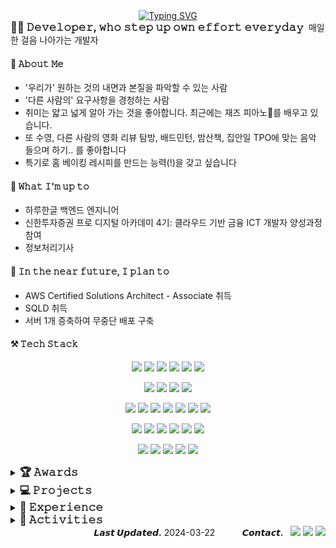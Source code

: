 <div align="center">
  <a href="https://git.io/typing-svg"><img src="https://readme-typing-svg.demolab.com?font=Josefin+Sans&size=30&duration=2000&pause=1000&color=6E85B7&center=true&width=435&lines=Hi%2C+I'm+KYEONGSEO+CHOI" alt="Typing SVG" /></a>
</div>
<strong style="font-size: larger;">👩‍💻 𝙳𝚎𝚟𝚎𝚕𝚘𝚙𝚎𝚛, 𝚠𝚑𝚘 𝚜𝚝𝚎𝚙 𝚞𝚙 𝚘𝚠𝚗 𝚎𝚏𝚏𝚘𝚛𝚝 𝚎𝚟𝚎𝚛𝚢𝚍𝚊𝚢</strong>&nbsp; 매일 한 걸음 나아가는 개발자

<div><h4>🍋 𝙰𝚋𝚘𝚞𝚝 𝙼𝚎 </h4>
  <ul>
   <li>'우리가' 원하는 것의 내면과 본질을 파악할 수 있는 사람</li>
   <li>'다른 사람의' 요구사항을 경청하는 사람</li>
   <li>취미는 얇고 넓게 알아 가는 것을 좋아합니다. 최근에는 재즈 피아노🎹를 배우고 있습니다.</li>
   <li>또 수영, 다른 사람의 영화 리뷰 탐방, 배드민턴, 밤산책, 집안일 TPO에 맞는 음악 들으며 하기.. 를 좋아합니다</li>
   <li>특기로 홈 베이킹 레시피를 만드는 능력(!)을 갖고 싶습니다</li>
  </ul>
</div>

<div><h4>🐢 𝚆𝚑𝚊𝚝 𝙸'𝚖 𝚞𝚙 𝚝𝚘 </h4>
  <ul>
   <li>하루한글 백엔드 엔지니어</li>
   <li>신한투자증권 프로 디지털 아카데미 4기: 클라우드 기반 금융 ICT 개발자 양성과정 참여</li>
   <li>정보처리기사</li>
  </ul>
</div>

<div><h4>🎯 𝙸𝚗 𝚝𝚑𝚎 𝚗𝚎𝚊𝚛 𝚏𝚞𝚝𝚞𝚛𝚎, 𝙸 𝚙𝚕𝚊𝚗 𝚝𝚘 </h4>
  <ul>
   <li>AWS Certified Solutions Architect - Associate 취득 </li>
   <li>SQLD 취득</li>
   <li>서버 1개 증축하여 무중단 배포 구축</li>
  </ul>
</div>


<!-- <div align="center"> <h3>⚒ 𝚃𝙴𝙲𝙷 𝚂𝚃𝙰𝙲𝙺</h3> </div> -->
<h4>⚒ 𝚃𝚎𝚌𝚑 𝚂𝚝𝚊𝚌𝚔</h4>
<div align="center">
<p> 
  <img src="https://img.shields.io/badge/Java-007396?style=flat-square&logo=Java&logoColor=white"/>
  <img src="https://img.shields.io/badge/python-3776AB?style=flat-square&logo=python&logoColor=white">
  <img src="https://img.shields.io/badge/c++-00599C?style=flat-square&logo=c%2B%2B&logoColor=white">
  <img src="https://img.shields.io/badge/javascript-F7DF1E?style=flat-square&logo=javascript&logoColor=black"> 
  <img src="https://img.shields.io/badge/html5-E34F26?style=flat-square&logo=html5&logoColor=white"> 
  <img src="https://img.shields.io/badge/css-1572B6?style=flat-square&logo=css3&logoColor=white"> 
</p>
<p>
  <img src="https://img.shields.io/badge/Spring Boot-6DB33F?style=flat-square&logo=SpringBoot&logoColor=white"/>
  <img src="https://img.shields.io/badge/Postman-FF6C37?style=flat-square&logo=postman&logoColor=white"/>
  <img src="https://img.shields.io/badge/Spring Data JPA-6DB33F?style=flat-square&logo=spring&logoColor=white"/>
  <img src="https://img.shields.io/badge/Node.js-339933?style=flat-square&logo=nodedotjs&logoColor=white"/>
<!--  <img src="https://img.shields.io/badge/React-61DAFB?style=flat-square&logo=React&logoColor=black"/>
  <img src="https://img.shields.io/badge/jquery-0769AD?style=flat-square&logo=jquery&logoColor=white">
  <img src="https://img.shields.io/badge/Android-3DDC84?style=flat-square&logo=Android&logoColor=white"/>         -->
</p>
<p>
  <img src="https://img.shields.io/badge/Apache Tomcat-F8DC75?style=flat-square&logo=apachetomcat&logoColor=black"/>
  <img src="https://img.shields.io/badge/AWS RDS-527FFF?style=flat-square&logo=amazonrds&logoColor=white"/>
  <img src="https://img.shields.io/badge/AWS ec2-FF9900?style=flat-square&logo=amazonec2&logoColor=white"/>
  <img src="https://img.shields.io/badge/AWS S3-527FFF?style=flat-square&logo=amazons3&logoColor=white"/>
  <img src="https://img.shields.io/badge/Github Actions-2088FF?style=flat-square&logo=githubactions&logoColor=white"/>
  <img src="https://img.shields.io/badge/Grafana-F46800?style=flat-square&logo=grafana&logoColor=white"/>
  <img src="https://img.shields.io/badge/Prometheus-E6522C?style=flat-square&logo=prometheus&logoColor=white"/>
</p>
<p>
  <img src="https://img.shields.io/badge/Linux-FCC624?style=flat-square&logo=linux&logoColor=white"/>
  <img src="https://img.shields.io/badge/Ubuntu 18.04, 20.04-E95420?style=flat-square&logo=ubuntu&logoColor=white"/>
  <img src="https://img.shields.io/badge/Synology NAS-B5B5B6?style=flat-square&logo=synology&logoColor=black"/>
  <img src="https://img.shields.io/badge/Firebase-FFCA28?style=flat-square&logo=firebase&logoColor=white">
  <img src="https://img.shields.io/badge/Oracle-F80000?style=flat-square&logo=oracle&logoColor=white"/>
  <img src="https://img.shields.io/badge/MySQL-4479A1?style=flat-square&logo=mysql&logoColor=white"/>
</p>
<p>
  <img src="https://img.shields.io/badge/Docker-2496ED?style=flat-square&logo=Docker&logoColor=white"/>
  <img src="https://img.shields.io/badge/Git-F05032?style=flat-square&logo=git&logoColor=white"/>
  <img src="https://img.shields.io/badge/Slack-4A154B?style=flat-square&logo=Slack&logoColor=white"/>
  <img src="https://img.shields.io/badge/Notion-000000?style=flat-square&logo=notion&logoColor=white"/>
  <img src="https://img.shields.io/badge/Discord-5865F2?style=flat-square&logo=discord&logoColor=white"/>
</p>
</div>

<!-- 로고 아이콘은 https://simpleicons.org/ 이곳에서 가져오기 
DETAILS: <img src="https://img.shields.io/badge/표시할 이름-배경 색상?style=flat-square&logo=로고 아이콘 가져오기&logoColor=로고 색상"/>
  <img src="https://img.shields.io/badge/ - ?style=flat-square&logo= &logoColor=white"/>
-->

<details>
<summary><strong style="font-size: larger;">🏆 𝙰𝚠𝚊𝚛𝚍𝚜</strong></summary>
  <div>
    <ul>
      <li>[Huawei ICT Academy] <b>Hauwei ICT Competition 2023-2024 Korea</b> - National Competition: <b>Cloud Track 4th Awards</b>, 2023.12 <br/></li>
      <li>[한국수자원공사] 제3회 SDGs 소셜벤처 챔피언십 - 동상, 2023.11</li>
    </ul>
  </div>
</details>
<details>
<summary><strong style="font-size: larger;">💻 𝙿𝚛𝚘𝚓𝚎𝚌𝚝𝚜</strong></summary>
  <div>
    <ul>
      <li><b>한글 교육 애플리케이션 하루한글</b> 백엔드 개발, 2023.07 ~ current <br/></li>
      <li><a href="https://www.eiric.or.kr/literature/ser_view.php?SnxGubun=INME&mode=&searchCate=literature&more=Y&research=Y&re_q1=&gu=INME001G7&cmd=qryview&SnxIndxNum=248605&rownum=2&totalCnt=12&q1_t=7KO87KKF7ZmU&listUrl=L3NlYXJjaC9yZXN1bHQucGhwP1NueEd1YnVuPUlOTUUmbW9kZT0mc2VhcmNoQ2F0ZT1saXRlcmF0dXJlJnExPSVDMSVENiVDMSVCRSVDOCVBRCZtb3JlPVkmZjE9TU4mcmVzZWFyY2g9WSZyZV9xMT0=&q1=%C1%D6%C1%BE%C8%AD"><b>스마트미러를 활용한 노인 건강 증진 자세 분류 시스템</b></a>, 2022.03 ~ 2022.12</li>
      <li><a href="https://github.com/kyeongseo90/RedCedarDetection">Red Cedar Tree를 감지하기 위한 <b>‘Haar Cascade‘와 ‘YOLOv4‘ 모델의 성능 비교</b></a>, 2021.10 ~ 2021.12 </li>
      <li><a href="https://github.com/kyeongseo90/CleanDining2">CleanDining: 위생 음식점 지도 서비스</a>, 2022.10 ~ 2022.12</li>
      <li>기업사회프로젝트 <b>뉴로서킷 두피 측정 머신러닝 모델 및 데모 웹 개발</b>,  2022.07 ~ 2023.03 </li>
      <li><a href="http://ktccs.kips.or.kr/digital-library/25826"><b>에지 컴퓨팅 환경에서 비콘을 활용한 특수건물 화재 경보 시스템 개선 방안 연구</b></a>, 2021.03 ~ 2021.07 </li>
    </ul>
  </div>
</details>
<details>
<summary><strong style="font-size: larger;">🎫 𝙴𝚡𝚙𝚎𝚛𝚒𝚎𝚗𝚌𝚎</strong></summary>
  <div>
    <ul>
      <li>창업동아리 <b>‘GND’ 백엔드 개발자</b>, 2023.07 ~ current <br/></li>
      <li><b>인공지능 연구실 서버관리자</b>, 2022.01 ~ 2023.06</li>
      <li>SW 동아리 ‘FARM’ 운영진, 2022.03 ~ 2023.02 </li>
      <li><b>K-Square Capstone Design Program at Purdue Univ</b>, 2021.10 - 12</li>
      <li><b>CPLEX 활용 Crew Pairing 알고리즘</b> 개발 연구원, 2022.03 </li>
    </ul>
  </div>
</details>
<details>
<summary><strong style="font-size: larger;">🎨 𝙰𝚌𝚝𝚒𝚟𝚒𝚝𝚒𝚎𝚜</strong></summary>
  <div>
    <ul>
      <li> 삼성생명 금융 아카데미, 2023.08 <br/></li>
    </ul>
  </div>
</details>

<!--
[![Solved.ac Profile](http://mazassumnida.wtf/api/generate_badge?boj=rudtjml21)](https://solved.ac/rudtjml21)
![GitHub stats](https://github-readme-stats.vercel.app/api?username=kyeongseo90&show_icons=true&theme=Gradient)  
-->

<div align="right"> 
  <b>𝙇𝙖𝙨𝙩 𝙐𝙥𝙙𝙖𝙩𝙚𝙙.</b> 2024-03-22 &nbsp;&nbsp;&nbsp;&nbsp; &nbsp;&nbsp;&nbsp;&nbsp;
  <b>𝘾𝙤𝙣𝙩𝙖𝙘𝙩.</b> &nbsp;
  <a href="https://www.linkedin.com/in/%EA%B2%BD%EC%84%9C-%EC%B5%9C-60298325a?utm_source=share&utm_campaign=share_via&utm_content=profile&utm_medium=android_app"><img src="https://img.shields.io/badge/LinkedIn-0A66C2?style=flat-square&logo=linkedin&logoColor=white"/></a>
  <a href="mailto:rudtj9099@gmail.com"><img src="https://img.shields.io/badge/Email-EA4335?style=flat-square&logo=gmail&logoColor=white"/></a> 
  <a href="https://velog.io/@froajnzd"><img src="https://img.shields.io/badge/Velog-20C997?style=flat-square&logo=velog&logoColor=white"/></a>
</div>

<!--
[![Velog](https://velog-readme-stats.vercel.app/api?name=froajnzd)](https://velog.io/@froajnzd) 

  &nbsp;&nbsp;
  <a href="mailto:rudtj9099@gmail.com">rudtj9099@gmail.com</a> &nbsp;&nbsp;&nbsp;
  https://velog.io/@froajnzd 
-->
